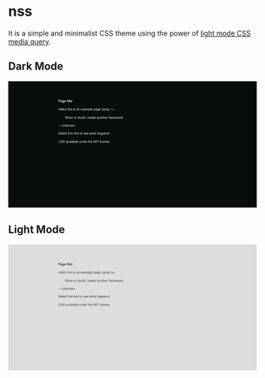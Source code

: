 # nss

It is a simple and minimalist CSS theme using the power of [light mode CSS media query][darklightmode].

## Dark Mode

![dark mode](dark.jpeg)

## Light Mode

![light mode](light.jpeg)


[darklightmode]: https://css-tricks.com/dark-modes-with-css/